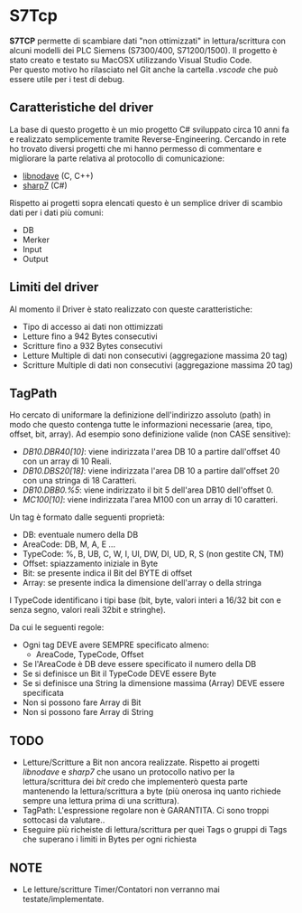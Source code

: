 # S7Tcp
**S7TCP** permette di scambiare dati "non ottimizzati" in lettura/scrittura con alcuni modelli dei PLC Siemens (S7300/400, S71200/1500).
Il progetto è stato creato e testato su MacOSX utilizzando Visual Studio Code.  
Per questo motivo ho rilasciato nel Git anche la cartella _.vscode_ che può essere utile per i test di debug.

## Caratteristiche del driver
La base di questo progetto è un mio progetto C# sviluppato circa 10 anni fa e realizzato semplicemente tramite Reverse-Engineering. Cercando in rete ho trovato diversi progetti che mi hanno permesso di commentare e migliorare la parte relativa al protocollo di comunicazione:
* [libnodave](http://libnodave.sourceforge.net/) (C, C++) 
* [sharp7](http://snap7.sourceforge.net/sharp7.html) (C#)

Rispetto ai progetti sopra elencati questo è un semplice driver di scambio dati per i dati più comuni:
* DB
* Merker
* Input
* Output

## Limiti del driver
Al momento il Driver è stato realizzato con queste caratteristiche:
* Tipo di accesso ai dati non ottimizzati
* Letture fino a 942 Bytes consecutivi
* Scritture fino a 932 Bytes consecutivi
* Letture Multiple di dati non consecutivi (aggregazione massima 20 tag)
* Scritture Multiple di dati non consecutivi (aggregazione massima 20 tag)

## TagPath
Ho cercato di uniformare la definizione dell'indirizzo assoluto (path) in modo che questo contenga tutte le informazioni necessarie (area, tipo, offset, bit, array). Ad esempio sono definizione valide (non CASE sensitive):
* _DB10.DBR40[10]_: viene indirizzata l'area DB 10 a partire dall'offset 40 con un array di 10 Reali.
* _DB10.DBS20[18]_: viene indirizzata l'area DB 10 a partire dall'offset 20 con una stringa di 18 Caratteri.
* _DB10.DBB0.%5_: viene indirizzato il bit 5 dell'area DB10 dell'offset 0.
* _MC100[10]_: viene indirizzata l'area M100 con un array di 10 caratteri.
  
Un tag è formato dalle seguenti proprietà:
* DB: eventuale numero della DB
* AreaCode: DB, M, A, E ...
* TypeCode: %, B, UB, C, W, I, UI, DW, DI, UD, R, S (non gestite CN, TM)
* Offset: spiazzamento iniziale in Byte
* Bit: se presente indica il Bit del BYTE di offset
* Array: se presente indica la dimensione dell'array o della stringa

I TypeCode identificano i tipi base (bit, byte, valori interi a 16/32 bit con e senza segno, valori reali 32bit e stringhe).

  
Da cui le seguenti regole:
* Ogni tag DEVE avere SEMPRE specificato almeno:
    * AreaCode, TypeCode, Offset
* Se l'AreaCode è DB deve essere specificato il numero della DB
* Se si definisce un Bit il TypeCode DEVE essere Byte
* Se si definisce una String la dimensione massima (Array) DEVE essere specificata
* Non si possono fare Array di Bit
* Non si possono fare Array di String


## TODO
* Letture/Scritture a Bit non ancora realizzate. Rispetto ai progetti _libnodave_ e _sharp7_ che usano un protocollo nativo per la lettura/scrittura dei _bit_ credo che implementerò questa parte mantenendo la lettura/scrittura a byte (più onerosa inq uanto richiede sempre una lettura prima di una scrittura).
* TagPath: L'espressione regolare non è GARANTITA. Ci sono troppi sottocasi da valutare..
* Eseguire più richeiste di lettura/scrittura per quei Tags o gruppi di Tags che superano i limiti in Bytes per ogni richiesta

## NOTE
* Le letture/scritture Timer/Contatori non verranno mai testate/implementate.